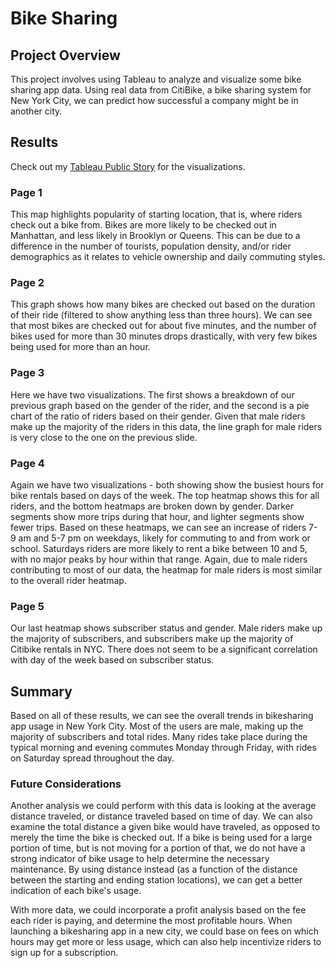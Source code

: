 # Bike Sharing

## Project Overview
This project involves using Tableau to analyze and visualize some bike sharing app data. Using real data from CitiBike, a bike sharing system for New York City, we can predict how successful a company might be in another city. 

## Results
Check out my [Tableau Public Story](https://public.tableau.com/app/profile/alex.deans.gravlee/viz/NYC_Citibike_Challenge_16408098850940/NYCStory?publish=yes) for the visualizations. 


### Page 1
This map highlights popularity of starting location, that is, where riders check out a bike from. Bikes are more likely to be checked out in Manhattan, and less likely in Brooklyn or Queens. This can be due to a difference in the number of tourists, population density, and/or rider demographics as it relates to vehicle ownership and daily commuting styles. 

### Page 2
This graph shows how many bikes are checked out based on the duration of their ride (filtered to show anything less than three hours). We can see that most bikes are checked out for about five minutes, and the number of bikes used for more than 30 minutes drops drastically, with very few bikes being used for more than an hour. 

### Page 3
Here we have two visualizations. The first shows a breakdown of our previous graph based on the gender of the rider, and the second is a pie chart of the ratio of riders based on their gender. Given that male riders make up the majority of the riders in this data, the line graph for male riders is very close to the one on the previous slide. 

### Page 4
Again we have two visualizations - both showing show the busiest hours for bike rentals based on days of the week. The top heatmap shows this for all riders, and the bottom heatmaps are broken down by gender. Darker segments show more trips during that hour, and lighter segments show fewer trips. Based on these heatmaps, we can see an increase of riders 7- 9 am and 5-7 pm on weekdays, likely for commuting to and from work or school. Saturdays riders are more likely to rent a bike between 10 and 5, with no major peaks by hour within that range. Again, due to male riders contributing to most of our data, the heatmap for male riders is most similar to the overall rider heatmap.

### Page 5
Our last heatmap shows subscriber status and gender. Male riders make up the majority of subscribers, and subscribers make up the majority of Citibike rentals in NYC. There does not seem to be a significant correlation with day of the week based on subscriber status. 


## Summary
Based on all of these results, we can see the overall trends in bikesharing app usage in New York City. Most of the users are male, making up the majority of subscribers and total rides. Many rides take place during the typical morning and evening commutes Monday through Friday, with rides on Saturday spread throughout the day. 

### Future Considerations
Another analysis we could perform with this data is looking at the average distance traveled, or distance traveled based on time of day. We can also examine the total distance a given bike would have traveled, as opposed to merely the time the bike is checked out. If a bike is being used for a large portion of time, but is not moving for a portion of that, we do not have a strong indicator of bike usage to help determine the necessary maintenance. By using distance instead (as a function of the distance between the starting and ending station locations), we can get a better indication of each bike's usage. 

With more data, we could incorporate a profit analysis based on the fee each rider is paying, and determine the most profitable hours. When launching a bikesharing app in a new city, we could base on fees on which hours may get more or less usage, which can also help incentivize riders to sign up for a subscription. 


